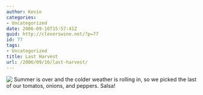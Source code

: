 ```yaml
---
author: Kevin
categories:
- Uncategorized
date: 2006-09-16T15:57:41Z
guid: http://cleverswine.net/?p=77
id: 77
tags:
- Uncategorized
title: Last Harvest
url: /2006/09/16/last-harvest/
---
```


[<img src="https://i0.wp.com/static.flickr.com/89/244949693_c80ae06d51_s.jpg?w=840" align="left" style="margin-right:4px;" data-recalc-dims="1" />](http://www.flickr.com/photos/cleverswine/244949693/)Summer is over and the colder weather is rolling in, so we picked the last of our tomatos, onions, and peppers. Salsa!